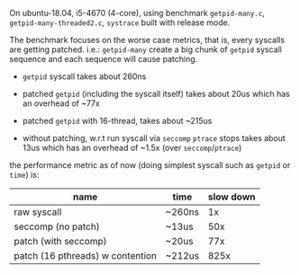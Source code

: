 On ubuntu-18.04, i5-4670 (4-core), using benchmark `getpid-many.c`, `getpid-many-threaded2.c`, `systrace` built with release mode.

The benchmark focuses on the worse case metrics, that is, every syscalls
are getting patched. i.e.: `getpid-many` create a big chunk of `getpid`
syscall sequence and each sequence will cause patching.

* `getpid` syscall takes about 260ns

* patched `getpid` (including the syscall itself) takes about 20us
  which has an overhead of ~77x
  
* patched `getpid` with 16-thread, takes about ~215us

* without patching, w.r.t run syscall via `seccomp` `ptrace` stops takes about 13us
  which has an overhead of ~1.5x (over `seccomp`/`ptrace`)

the performance metric as of now (doing simplest syscall such as `getpid` or `time`) is:


 |name     |time      | slow down |
 |----------|----------|----------|
 |raw syscall | ~260ns |   1x     |
 | seccomp (no patch) | ~13us | 50x |
 | patch (with seccomp) | ~20us| 77x |
 | patch (16 pthreads) w contention  | ~212us| 825x |
